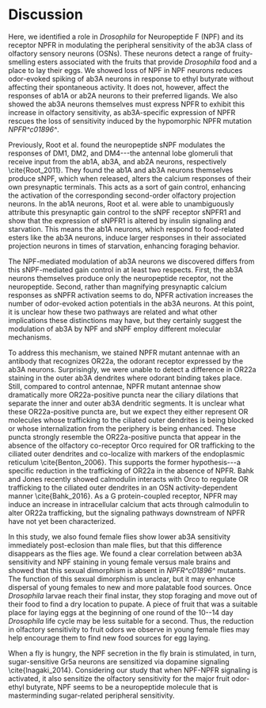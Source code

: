 # Discussion

Here, we identified a role in _Drosophila_ for Neuropeptide F (NPF) and its receptor NPFR in modulating the peripheral sensitivity of the ab3A class of olfactory sensory neurons (OSNs).
These neurons detect a range of fruity-smelling esters associated with the fruits that provide _Drosophila_ food and a place to lay their eggs.
We showed loss of NPF in NPF neurons reduces odor-evoked spiking of ab3A neurons in response to ethyl butyrate without affecting their spontaneous activity.
It does not, however, affect the responses of ab1A or ab2A neurons to their preferred ligands.
We also showed the ab3A neurons themselves must express NPFR to exhibit this increase in olfactory sensitivity, as ab3A-specific expression of NPFR rescues the loss of sensitivity induced by the hypomorphic NPFR mutation _NPFR^c01896^_. 

Previously, Root et al. found the neuropeptide sNPF modulates the responses of DM1, DM2, and DM4---the antennal lobe glomeruli that receive input from the ab1A, ab3A, and ab2A neurons, respectively \cite{Root_2011}.
They found the ab1A and ab3A neurons themselves produce sNPF, which when released, alters the calcium responses of their own presynaptic terminals.
This acts as a sort of gain control, enhancing the activation of the corresponding second-order olfactory projection neurons.
In the ab1A neurons, Root et al. were able to unambiguously attribute this presynaptic gain control to the sNPF receptor sNPFR1 and show that the expression of sNPFR1 is altered by insulin signaling and starvation.
This means the ab1A neurons, which respond to food-related esters like the ab3A neurons, induce larger responses in their associated projection neurons in times of starvation, enhancing foraging behavior.

The NPF-mediated modulation of ab3A neurons we discovered differs from this sNPF-mediated gain control in at least two respects.
First, the ab3A neurons themselves produce only the neuropeptide receptor, not the neuropeptide.
Second, rather than magnifying presynaptic calcium responses as sNPFR activation seems to do, NPFR activation increases the number of odor-evoked action potentials in the ab3A neurons.
At this point, it is unclear how these two pathways are related and what other implications these distinctions may have, but they certainly suggest the modulation of ab3A by NPF and sNPF employ different molecular mechanisms.

To address this mechanism, we stained NPFR mutant antennae with an antibody that recognizes OR22a, the odorant receptor expressed by the ab3A neurons.
Surprisingly, we were unable to detect a difference in OR22a staining in the outer ab3A dendrites where odorant binding takes place.
Still, compared to control antennae, NPFR mutant antennae show dramatically more OR22a-positive puncta near the ciliary dilations that separate the inner and outer ab3A dendritic segments.
It is unclear what these OR22a-positive puncta are, but we expect they either represent OR molecules whose trafficking to the ciliated outer dendrites is being blocked or whose internalization from the periphery is being enhanced.
These puncta strongly resemble the OR22a-positive puncta that appear in the absence of the olfactory co-receptor Orco required for OR trafficking to the ciliated outer dendrites and co-localize with markers of the endoplasmic reticulum \cite{Benton_2006}.
This supports the former hypothesis---a specific reduction in the trafficking of OR22a in the absence of NPFR.
Bahk and Jones recently showed calmodulin interacts with Orco to regulate OR trafficking to the ciliated outer dendrites in an OSN activity-dependent manner \cite{Bahk_2016}.
As a G protein-coupled receptor, NPFR may induce an increase in intracellular calcium that acts through calmodulin to alter OR22a trafficking, but the signaling pathways downstream of NPFR have not yet been characterized.

In this study, we also found female flies show lower ab3A sensitivity immediately post-eclosion than male flies, but that this difference disappears as the flies age.
We found a clear correlation between ab3A sensitivity and NPF staining in young female versus male brains and showed that this sexual dimorphism is absent in _NPFR^c01896^_ mutants.
The function of this sexual dimorphism is unclear, but it may enhance dispersal of young females to new and more palatable food sources.
Once _Drosophila_ larvae reach their final instar, they stop foraging and move out of their food to find a dry location to pupate.
A piece of fruit that was a suitable place for laying eggs at the beginning of one round of the 10--14 day _Drosophila_ life cycle may be less suitable for a second.
Thus, the reduction in olfactory sensitivity to fruit odors we observe in young female flies may help encourage them to find new food sources for egg laying.

When a fly is hungry, the NPF secretion in the fly brain is stimulated, in turn, sugar-sensitive Gr5a neurons are sensitized via dopamine signaling \cite{Inagaki_2014}. Considering our study that when NPF-NPFR signaling is activated, it also sensitize the olfactory sensitivity for the major fruit odor-ethyl butyrate, NPF seems to be a neuropeptide molecule that is masterminding sugar-related peripheral sensitivity. 

